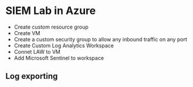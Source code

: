#  SIEM Lab in Azure
* Create custom resource group
* Create VM
* Create a custom security group to allow any inbound traffic on any port
* Create Custom Log Analytics Workspace
* Connet LAW to VM
* Add Microsoft Sentinel to workspace

## Log exporting 
